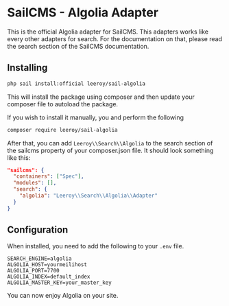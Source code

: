# SailCMS - Algolia Adapter

This is the official Algolia adapter for SailCMS. This adapters works like every other adapters for search. For the documentation on that, please read the search section of the SailCMS documentation.



## Installing

```bash
php sail install:official leeroy/sail-algolia
```

This will install the package using composer and then update your composer file to autoload the package.

If you wish to install it manually, you and perform the following

```bash
composer require leeroy/sail-algolia
```

After that, you can add `Leeroy\\Search\\Algolia` to the search section of the sailcms property of your composer.json file. It should look something like this:

```json
"sailcms": {
  "containers": ["Spec"],
  "modules": [],
  "search": {
    "algolia": "Leeroy\\Search\\Algolia\\Adapter"
  }
}
```



## Configuration

When installed, you need to add the following to your `.env` file.

```
SEARCH_ENGINE=algolia
ALGOLIA_HOST=yourmeilihost
ALGOLIA_PORT=7700
ALGOLIA_INDEX=default_index
ALGOLIA_MASTER_KEY=your_master_key
```



You can now enjoy Algolia on your site.